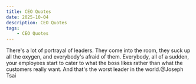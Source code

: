 ```yaml
---
title: CEO Quotes
date: 2025-10-04
description: CEO Quotes
tags:
    - CEO Quotes
---
```


There's a lot of portrayal of leaders. They come into the room, they suck up all the oxygen, and everybody's afraid of them. Everybody, all of a sudden, your employees start to cater to what the boss likes rather than what the customers really want. And that's the worst leader in the world.@Joseph Tsai